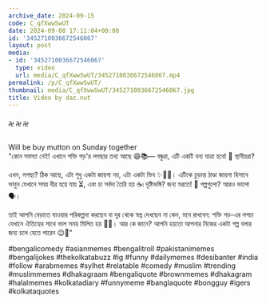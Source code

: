```yaml
---
archive_date: 2024-09-15
code: C_qfXwwSwUT
date: 2024-09-08 17:11:04+00:00
id: '3452710036672546067'
layout: post
media:
- id: '3452710036672546067'
  type: video
  url: media/C_qfXwwSwUT/3452710036672546067.mp4
permalink: /p/C_qfXwwSwUT/
thumbnail: media/C_qfXwwSwUT/3452710036672546067.jpg
title: Video by daz.nut
---
```


࿖ ࿖ ࿖  
  
Will be buy mutton on Sunday together  
"কোন সমস্যা নেই! এখানে শক্তি গড়'র লগছার তথ্য আছে 😄📚— বন্ধুরা, এটি একটি বন্য যাত্রা হবে! 🤫 স্থানীয়রা?  
  
এখন, লগছা? ঠিক আছে, এটা শুধু একটা জায়গা নয়, এটা একটা ভিব ✨💁‍♀️। এটিকে চূড়ান্ত ঠাণ্ডা জায়গা হিসাবে ভাবুন যেখানে সময় ধীর হয়ে যায় ⏳, এবং চা সর্বদা তৈরি হয় ☕৷ দৃষ্টিভঙ্গি? জন্য মরতে! 🌄 গল্পগুলো? আরও ভালো 🗣️।  
  
তাই আপনি বেড়াতে যাওয়ার পরিকল্পনা করছেন বা দূর থেকে স্বপ্ন দেখছেন না কেন, মনে রাখবেন: শক্তি গড়-এর লগচা যেখানে ঐতিহ্যের সাথে ভাল সময় মিলিত হয় 🕺🎉। আর কে জানে? আপনি হয়তো আপনার নিজের একটা গল্প বলার জন্য চলে যেতে পারেন 😉📖"  
  
#bengalicomedy #asianmemes #bengalitroll #pakistanimemes #bengalijokes #thekolkatabuzz #ig #funny #dailymemes #desibanter #india #follow #arabmemes #sylhet #relatable #comedy #muslim #trending #muslimmemes #dhakagraam #bengaliquote #brownmemes #dhakagram #halalmemes #kolkatadiary #funnymeme #banglaquote #bongguy #igers #kolkataquotes